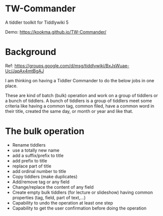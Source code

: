 # TW-Commander
A tiddler toolkit for Tiddlywiki 5

Demo: https://kookma.github.io/TW-Commander/


# Background

Ref: https://groups.google.com/d/msg/tiddlywiki/BxJsWuae-Uc/JapAx4mtBgAJ

I am thinking on having a Tiddler Commander to do the below jobs in one place.

These are kind of batch (bulk) operation and work on a group of tiddlers or a bunch of tiddlers.
A bunch of tiddlers is a group of tiddlers meet some criteria like having a common tag, common filed, have a common word in their title, created the same day, or month or year and like that.

# The bulk operation

* Rename tiddlers
* use  a totally new name
* add a suffix/prefix to title
* add prefix to title
* replace part of title
* add ordinal number to title 
* Copy tiddlers (make duplicates)
* Add/remove tag or any field
* Change/replace the content of any field
* Create empty bulk tiddlers (for lecture or slideshow) having common properties (tag, field, part of text,...)
* Capability to undo the operation at least one step
* Capability to get the user confirmation before doing the operation
